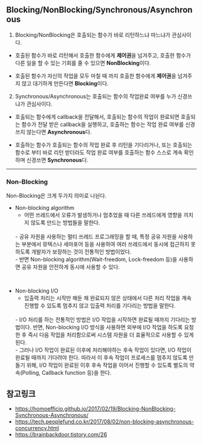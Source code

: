 ## Blocking/NonBlocking/Synchronous/Asynchronous

1. Blocking/NonBlocking은 호출되는 함수가 바로 리턴하느냐 마느냐가 관심사이다.

- 호출된 함수가 바로 리턴해서 호출한 함수에게 **제어권**을 넘겨주고, 호출한 함수가 다른 일을 할 수 있는 기회를 줄 수 있으면 **NonBlocking**이다.

- 호출된 함수가 자신의 작업을 모두 마칠 때 까지 호출한 함수에게 **제어권**을 넘겨주지 않고 대기하게 만든다면 **Blocking**이다.

2. Synchronous/Asynchronous는 호출되는 함수의 작업완료 여부를 누가 신경쓰냐가 관심사이다.

- 호출되는 함수에게 callback을 전달해서, 호출되는 함수의 작업이 완료되면 호출되는 함수가 전달 받은 callback을 실행하고, 호출하는 함수는 작업 완료 여부를 신경쓰지 않는다면 **Asynchronous**다.

- 호출하는 함수가 호출되는 함수의 작업 완료 후 리턴을 기다리거나, 또는 호출되는 함수로 부터 바로 리턴 받더라도 작업 완료 여부를 호출하는 함수 스스로 계속 확인하며 신경쓰면 **Synchronous**다.

* * *
### Non-Blocking
Non-Blocking은 크게 두가지 의미로 나뉜다.
- Non-blocking algorithm
    - 어떤 쓰레드에서 오류가 발생하거나 멈추었을 때 다른 쓰레드에게 영향을 끼치지 않도록 만드는 방법들을 말한다.
    <br>
    - 공유 자원을 사용하는 멀티 쓰레드 프로그래밍을 할 때, 특정 공유 자원을 사용하는 부분에서 뮤텍스나 세마포어 등을 사용하여 여러 쓰레드에서 동시에 접근하지 못하도록 개발자가 보장하는 것이 전통적인 방법이었다. 
    <br>
    - 반면 Non-blocking algorithm(Wait-freedom, Lock-freedom 등)을 사용하면 공유 자원을 안전하게 동시에 사용할 수 있다.
 <br>

- Non-blocking I/O
    - 입출력 처리는 시작만 해둔 채 완료되지 않은 상태에서 다른 처리 작업을 계속 진행할 수 있도록 멈추지 않고 입출력 처리를 기다리는 방법을 말한다.
    <br>
    - I/O 처리를 하는 전통적인 방법은 I/O 작업을 시작하면 완료될 때까지 기다리는 방법이다. 반면, Non-blocking I/O 방식을 사용하면 외부에 I/O 작업을 하도록 요청한 후 즉시 다음 작업을 처리함으로써 시스템 자원을 더 효율적으로 사용할 수 있게된다.
    <br>
    - 그러나 I/O 작업이 완료된 이후에 처리해야하는 후속 작업이 있다면, I/O 작업이 완료될 때까지 기다려야 한다. 따라서 이 후속 작업이 프로세스를 멈추지 않도록 만들기 위해, I/O 작업이 완료된 이후 후속 작업을 이어서 진행할 수 있도록 별도의 약속(Polling, Callback function 등)을 한다.

## 참고링크
- https://homoefficio.github.io/2017/02/19/Blocking-NonBlocking-Synchronous-Asynchronous/
- https://tech.peoplefund.co.kr/2017/08/02/non-blocking-asynchronous-concurrency.html
- https://brainbackdoor.tistory.com/26


